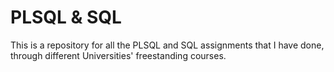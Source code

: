 # PLSQL & SQL
This is a repository for all the PLSQL and SQL assignments that I have done, through different Universities' freestanding courses.
